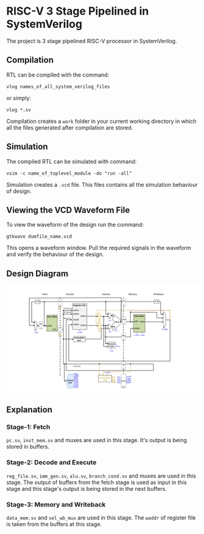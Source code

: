 # RISC-V 3 Stage Pipelined in SystemVerilog
The project is 3 stage pipelined RISC-V processor in SystemVerilog. 

## Compilation

RTL can be compiled with the command: 

``` 
vlog names_of_all_system_verilog_files
```

or simply:  

``` 
vlog *.sv 
```

Compilation creates a ``` work ``` folder in your current working directory in which all the files generated after compilation are stored.
 
## Simulation

The compiled RTL can be simulated with command:

``` 
vsim -c name_of_toplevel_module -do "run -all"
```

Simulation creates a ``` .vcd ``` file. This files contains all the simulation behaviour of design.

## Viewing the VCD Waveform File

To view the waveform of the design run the command:

```
gtkwave dumfile_name.vcd
```

This opens a waveform window. Pull the required signals in the waveform and verify the behaviour of the design.

## Design Diagram
![Design Diagram](./design_diagram.jpg)

## Explanation

### Stage-1: Fetch
`pc.sv`, `inst_mem.sv` and muxes are used in this stage. It's output is being stored in buffers.
### Stage-2: Decode and Execute
`reg_file.sv`, `imm_gen.sv`, `alu.sv`, `branch_cond.sv` and muxes are used in this stage. The output of buffers from the fetch stage is used as input in this stage and this stage's output is being stored in the next buffers.
### Stage-3: Memory and Writeback
`data_mem.sv` and `sel_wb_mux` are used in this stage. The `waddr` of register file is taken from the buffers at this stage.
